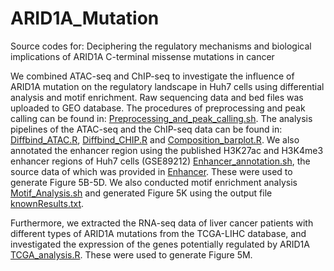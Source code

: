 # ARID1A_Mutation
Source codes for: Deciphering the regulatory mechanisms and biological implications of ARID1A C-terminal missense mutations in cancer

We combined ATAC-seq and ChIP-seq to investigate the influence of ARID1A mutation on the regulatory landscape in Huh7 cells using differential analysis and motif enrichment. Raw sequencing data and bed files was uploaded to GEO database. The procedures of preprocessing and peak calling can be found in: [Preprocessing_and_peak_calling.sh](./Preprocessing_and_peak_calling.sh). The analysis pipelines of the ATAC-seq and the ChIP-seq data can be found in: [Diffbind_ATAC.R](./Diffbind_ATAC.R), [Diffbind_CHIP.R](./Diffbind_CHIP.R) and [Composition_barplot.R](./Composition_barplot.R). We also annotated the enhancer region using the published H3K27ac and H3K4me3 enhancer regions of Huh7 cells (GSE89212) [Enhancer_annotation.sh](Enhancer_annotation.sh), the source data of which was provided in [Enhancer](./Enhancer). These were used to generate Figure 5B-5D. We also conducted motif enrichment analysis [Motif_Analysis.sh](Motif_Analysis.sh) and generated Figure 5K using the output file [knownResults.txt](knownResults.txt).

Furthermore, we extracted the RNA-seq data of liver cancer patients with different types of ARID1A mutations from the TCGA-LIHC database, and investigated the expression of the genes potentially regulated by ARID1A [TCGA_analysis.R](TCGA_analysis.R). These were used to generate Figure 5M.
